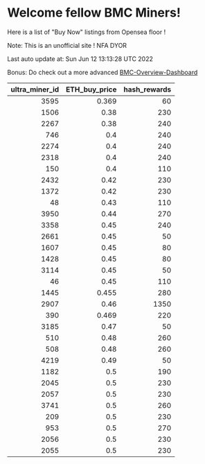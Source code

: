 # Welcome fellow BMC Miners!
Here is a list of "Buy Now" listings from Opensea floor !

Note: This is an unofficial site ! NFA DYOR

Last auto update at: Sun Jun 12 13:13:28 UTC 2022

Bonus: Do check out a more advanced [BMC-Overview-Dashboard](https://dune.com/defifunk/BMC-Overview-Dashboard)


|   ultra_miner_id |   ETH_buy_price |   hash_rewards |
|-----------------:|----------------:|---------------:|
|             3595 |           0.369 |             60 |
|             1506 |           0.38  |            230 |
|             2267 |           0.38  |            240 |
|              746 |           0.4   |            240 |
|             2274 |           0.4   |            240 |
|             2318 |           0.4   |            240 |
|              150 |           0.4   |            110 |
|             2432 |           0.42  |            230 |
|             1372 |           0.42  |            230 |
|               48 |           0.43  |            110 |
|             3950 |           0.44  |            270 |
|             3358 |           0.45  |            240 |
|             2661 |           0.45  |             50 |
|             1607 |           0.45  |             80 |
|             1428 |           0.45  |             80 |
|             3114 |           0.45  |             50 |
|               46 |           0.45  |            110 |
|             1445 |           0.455 |            280 |
|             2907 |           0.46  |           1350 |
|              390 |           0.469 |            220 |
|             3185 |           0.47  |             50 |
|              510 |           0.48  |            260 |
|              508 |           0.48  |            260 |
|             4219 |           0.49  |             50 |
|             1182 |           0.5   |            190 |
|             2045 |           0.5   |            230 |
|             2057 |           0.5   |            230 |
|             3741 |           0.5   |            260 |
|              209 |           0.5   |            230 |
|              953 |           0.5   |            270 |
|             2056 |           0.5   |            230 |
|             2055 |           0.5   |            230 |